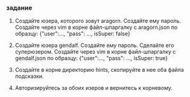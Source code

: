 ### задание

1. Создайте юзера, которого зовут aragorn. Создайте ему пароль. Создайте через vim в корне файл-шпаргалку с aragorn.json по образцу: {"user":..., "pass": ..., isSuper: false}

2. Создайте юзера gendalf. Создайте ему пароль. Сделайте его суперюзером. Создайте через vim в корне файл-шпаргалку с gendalf.json по образцу: {"user":..., "pass": ..., isSuper: true}

3. Создайте в корне директорию hints, скопируйте в нее оба файла подсказки.

4. Авторизируйтесь за обоих изеров и вернитесь к корневому.

